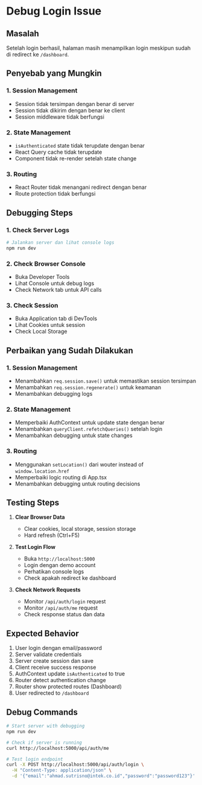 # Debug Login Issue

## Masalah
Setelah login berhasil, halaman masih menampilkan login meskipun sudah di redirect ke `/dashboard`.

## Penyebab yang Mungkin

### 1. Session Management
- Session tidak tersimpan dengan benar di server
- Session tidak dikirim dengan benar ke client
- Session middleware tidak berfungsi

### 2. State Management
- `isAuthenticated` state tidak terupdate dengan benar
- React Query cache tidak terupdate
- Component tidak re-render setelah state change

### 3. Routing
- React Router tidak menangani redirect dengan benar
- Route protection tidak berfungsi

## Debugging Steps

### 1. Check Server Logs
```bash
# Jalankan server dan lihat console logs
npm run dev
```

### 2. Check Browser Console
- Buka Developer Tools
- Lihat Console untuk debug logs
- Check Network tab untuk API calls

### 3. Check Session
- Buka Application tab di DevTools
- Lihat Cookies untuk session
- Check Local Storage

## Perbaikan yang Sudah Dilakukan

### 1. Session Management
- Menambahkan `req.session.save()` untuk memastikan session tersimpan
- Menambahkan `req.session.regenerate()` untuk keamanan
- Menambahkan debugging logs

### 2. State Management
- Memperbaiki AuthContext untuk update state dengan benar
- Menambahkan `queryClient.refetchQueries()` setelah login
- Menambahkan debugging untuk state changes

### 3. Routing
- Menggunakan `setLocation()` dari wouter instead of `window.location.href`
- Memperbaiki logic routing di App.tsx
- Menambahkan debugging untuk routing decisions

## Testing Steps

1. **Clear Browser Data**
   - Clear cookies, local storage, session storage
   - Hard refresh (Ctrl+F5)

2. **Test Login Flow**
   - Buka `http://localhost:5000`
   - Login dengan demo account
   - Perhatikan console logs
   - Check apakah redirect ke dashboard

3. **Check Network Requests**
   - Monitor `/api/auth/login` request
   - Monitor `/api/auth/me` request
   - Check response status dan data

## Expected Behavior

1. User login dengan email/password
2. Server validate credentials
3. Server create session dan save
4. Client receive success response
5. AuthContext update `isAuthenticated` to true
6. Router detect authentication change
7. Router show protected routes (Dashboard)
8. User redirected to `/dashboard`

## Debug Commands

```bash
# Start server with debugging
npm run dev

# Check if server is running
curl http://localhost:5000/api/auth/me

# Test login endpoint
curl -X POST http://localhost:5000/api/auth/login \
  -H "Content-Type: application/json" \
  -d '{"email":"ahmad.sutrisno@intek.co.id","password":"password123"}'
``` 